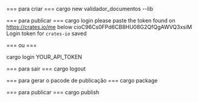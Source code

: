 === para criar ===
cargo new validador_documentos --lib

=== para publicar ===
cargo login
please paste the token found on https://crates.io/me below
cioC96Cs0FPd6CB8HU08G2QfQgAWVQ3xsiM
       Login token for `crates-io` saved

=== ou ===

cargo login YOUR_API_TOKEN

=== para sair ===
cargo logout

=== para gerar o pacode de publicação ===
cargo package

=== para publicar ===
cargo publish

